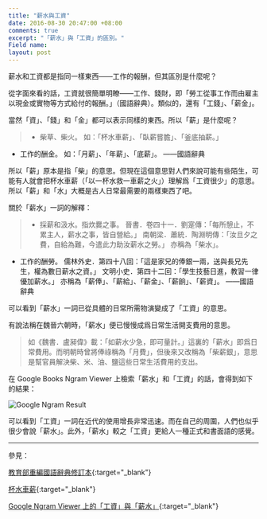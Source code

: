 ```yaml
---
title: "薪水與工資"
date: 2016-08-30 20:47:00 +08:00
comments: true
excerpt: "「薪水」與「工資」的區別。"
Field name: 
layout: post
---
```


薪水和工資都是指同一樣東西——工作的報酬，但其區別是什麼呢？

從字面來看的話，工資就很簡單明瞭——工作、錢財，即「勞工從事工作而由雇主以現金或實物等方式給付的報酬。」（國語辭典）。類似的，還有「工錢」、「薪金」。

當然「資」、「錢」和「金」都可以表示同樣的東西。所以「薪」是什麼呢？

>  * 柴草、柴火。
如：「杯水車薪」、「臥薪嘗膽」、「釜底抽薪。」
* 工作的酬金。
如：「月薪」、「年薪」、「底薪」。
——國語辭典

所以「薪」原本是指「柴」的意思。但現在這個意思對人們來說可能有些陌生，可能有人就會把杯水車薪（「以一杯水救一車薪之火」）理解爲「工資很少」的意思。所以「薪」和「水」大概是古人日常最需要的兩樣東西了吧。

關於「薪水」一詞的解釋：

> * 採薪和汲水。指炊爨之事。
晉書．卷四十一．劉寔傳：「每所憩止，不累主人，薪水之事，皆自營給。」
南朝梁．蕭統．陶淵明傳：「汝旦夕之費，自給為難，今遣此力助汝薪水之勞。」
亦稱為「柴水」。
* 工作的酬勞。
儒林外史．第四十八回：「這是家兄的俸銀一兩，送與長兄先生，權為數日薪水之資。」
文明小史．第四十二回：「學生技藝日進，教習一律優加薪水。」
亦稱為「薪俸」、「薪給」、「薪金」、「薪餉」、「薪資」。
——國語辭典

可以看到「薪水」一詞已從具體的日常所需物演變成了「工資」的意思。

有說法稱在魏晉六朝時，「薪水」便已慢慢成爲日常生活開支費用的意思。

> 如《魏書．盧昶偉》載：「如薪水少急，即可量計。」這裏的「薪水」即爲日常費用。而明朝時曾將俸祿稱為「月費」，但後來又改稱為「柴薪銀」，意思是幫官員解決柴、米、油、鹽這些日常生活費用的支出。

在 Google Books Ngram Viewer 上檢索「薪水」和「工資」的話，會得到如下的結果：

![Google Ngram Result](https://ooo.0o0.ooo/2016/08/31/57c64c6f789d5.png)

可以看到「工資」一詞在近代的使用增長非常迅速。而在自己的周圍，人們也似乎很少會說「薪水」。此外，「薪水」較之「工資」更給人一種正式和書面語的感覺。

----
參見：

[教育部重編國語辭典修訂本](http://dict.revised.moe.edu.tw/){:target="_blank"}

[杯水車薪](http://dict.revised.moe.edu.tw/cgi-bin/cbdic/gsweb.cgi){:target="_blank"}

[Google Ngram Viewer 上的「工資」與「薪水」](https://books.google.com/ngrams/graph?content=%E5%B7%A5%E8%B3%87%2C%E8%96%AA%E6%B0%B4&year_start=1800&year_end=2000&corpus=23&smoothing=3&share=&direct_url=t1%3B%2C%E5%B7%A5%E8%B5%84%3B%2Cc0%3B.t1%3B%2C%E8%96%AA%E6%B0%B4%3B%2Cc0){:target="_blank"}

